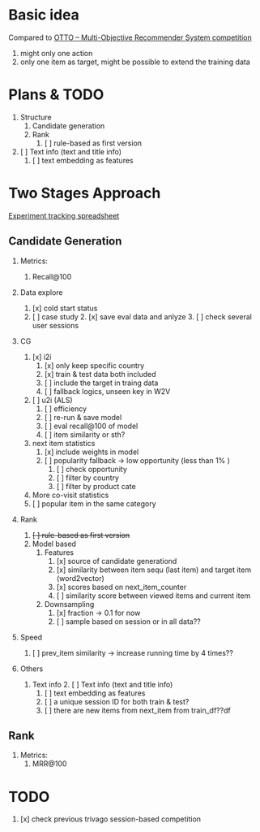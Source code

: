 # Basic idea

Compared to [OTTO – Multi-Objective Recommender System competition](https://www.kaggle.com/competitions/otto-recommender-system/data)

1. might only one action
2. only one item as target, might be possible to extend the training data


# Plans & TODO 

1. Structure 
    1. Candidate generation
    2. Rank
        1. [ ] rule-based as first version
2. [ ] Text info (text and title info)
    1. [ ] text embedding as features
 
# Two Stages Approach

[Experiment tracking spreadsheet](https://docs.google.com/spreadsheets/d/1f9faO4stK0kIEKLOlKt0X2r3qUH_SsnBbEMjjOMw7MM/edit?usp=sharing)

## Candidate Generation

1. Metrics:
    1. Recall@100
2. Data explore
    1. [x] cold start status
    2. [ ] case study
        2. [x] save eval data and anlyze
        3. [ ] check several user sessions
2. CG
    1. [x] i2i
        1. [x] only keep specific country
        2. [x] train & test data both included 
        3. [ ] include the target in traing data
        3. [ ] fallback logics, unseen key in W2V
    2. [ ] u2i (ALS)
        1. [ ] efficiency
        2. [ ] re-run & save model
        2. [ ] eval recall@100 of model
        2. [ ] item similarity or sth?
    3. next item statistics
        1. [x] include weights in model 
        2. [ ] popularity fallback -> low opportunity (less than 1% )
            1. [ ] check opportunity
            2. [ ] filter by country
            2. [ ] filter by product cate
    3. More co-visit statistics
    3. [ ] popular item in the same category
    
2. Rank
    1. ~~[ ] rule-based as first version~~
    2. Model based
        1. Features
            1. [x] source of candidate generationd
            2. [x] similarity between item sequ (last item) and target item (word2vector)
            2. [x] scores based on next_item_counter 
            3. [ ] similarity score between viewed items and current item
        2. Downsampling
            1. [x] fraction -> 0.1 for now
            2. [ ] sample based on session or in all data??
3. Speed
    1. [ ] prev_item similarity -> increase running time by 4 times??
3. Others
    1. Text info
        2. [ ] Text info (text and title info)
        1. [ ] text embedding as features
        3. [ ] a unique session ID for both train & test?
        4. [ ] there are new items from next_item from train_df??df


## Rank

1. Metrics:
    1. MRR@100
    
# TODO 

1. [x] check previous trivago session-based competition

